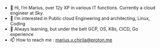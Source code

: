 - 👋 Hi, I’m Marius, over 12y XP in various IT functions. Currently a cloud engineer at Sky.
- 👀 I’m interested in Public cloud Engineering and architecting, Linux, Coding
- 🌱 Always learning, but under the belt GCP, OS, K8s, CICD, Go experience 
- 📫 How to reach me : marius.v.chirila@proton.me

<!---
marius-chirila/marius-chirila is a ✨ special ✨ repository because its `README.md` (this file) appears on your GitHub profile.
You can click the Preview link to take a look at your changes.
--->
